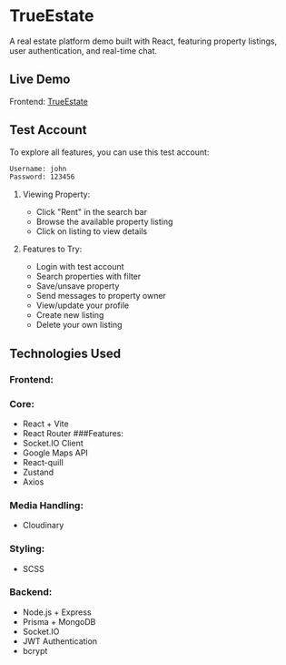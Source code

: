 # TrueEstate

A real estate platform demo built with React, featuring property listings, user authentication, and real-time chat.

## Live Demo
Frontend: [TrueEstate](https://true-estate-front-umber.vercel.app/)

## Test Account
To explore all features, you can use this test account:
```bash
Username: john
Password: 123456
```
1. Viewing Property:
   - Click "Rent" in the search bar
   - Browse the available property listing
   - Click on listing to view details

2. Features to Try:
   - Login with test account
   - Search properties with filter
   - Save/unsave property
   - Send messages to property owner
   - View/update your profile
   - Create new listing
   - Delete your own listing
     
## Technologies Used
### Frontend:
### Core:
- React + Vite
- React Router
###Features:
- Socket.IO Client
- Google Maps API
- React-quill
- Zustand
- Axios
### Media Handling:
- Cloudinary
### Styling:
- SCSS

### Backend:
- Node.js + Express
- Prisma + MongoDB
- Socket.IO
- JWT Authentication
- bcrypt
